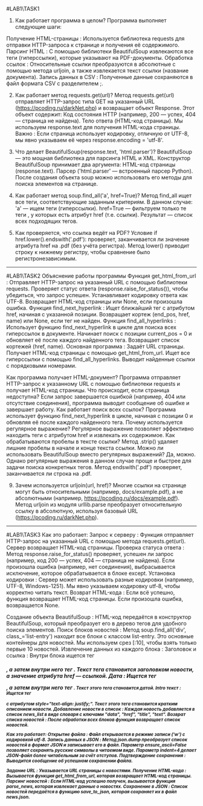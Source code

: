 #LAB1\TASK1
1. Как работает программа в целом?
Программа выполняет следующие шаги:

Получение HTML-страницы : Используется библиотека requests для отправки HTTP-запроса к странице и получения её содержимого.
Парсинг HTML : С помощью библиотеки BeautifulSoup извлекаются все теги <a> (гиперссылки), которые указывают на PDF-документы.
Обработка ссылок : Относительные ссылки преобразуются в абсолютные с помощью метода urljoin, а также извлекается текст ссылки (название документа).
Запись данных в CSV : Полученные данные сохраняются в файл формата CSV с разделителем ;.

2. Как работает метод requests.get(url)?
Метод requests.get(url) отправляет HTTP-запрос типа GET на указанный URL (https://pcoding.ru/darkNet.php) и возвращает объект Response.
Этот объект содержит:
Код состояния HTTP (например, 200 — успех, 404 — страница не найдена).
Тело ответа (HTML-код страницы).
Мы используем response.text для получения HTML-кода страницы.
Важно : Если страница использует кодировку, отличную от UTF-8, мы явно указываем её через response.encoding = 'utf-8'.

3. Что делает BeautifulSoup(response.text, 'html.parser')?
BeautifulSoup — это мощная библиотека для парсинга HTML и XML.
Конструктор BeautifulSoup принимает два аргумента:
HTML-код страницы (response.text).
Парсер ('html.parser' — встроенный парсер Python).
После создания объекта soup можно использовать его методы для поиска элементов на странице.

5. Как работает метод soup.find_all('a', href=True)?
Метод find_all ищет все теги, соответствующие заданным критериям.
В данном случае:
'a' — ищем теги <a> (гиперссылки).
href=True — фильтруем только те теги <a>, у которых есть атрибут href (т.е. ссылки).
Результат — список всех подходящих тегов.

7. Как проверяется, что ссылка ведёт на PDF?
Условие if href.lower().endswith('.pdf'): проверяет, заканчивается ли значение атрибута href на .pdf (без учёта регистра).
Метод lower() приводит строку к нижнему регистру, чтобы сравнение было регистронезависимым.
________
#LAB1\TASK2
Объяснение работы программы
Функция get_html_from_url :
Отправляет HTTP-запрос на указанный URL с помощью библиотеки requests.
Проверяет статус ответа (response.raise_for_status()), чтобы убедиться, что запрос успешен.
Устанавливает кодировку ответа как UTF-8.
Возвращает HTML-код страницы или None, если произошла ошибка.
Функция find_next_hyperlink :
Ищет ближайший тег <a> с атрибутом href, начиная с указанной позиции.
Возвращает кортеж (end_pos, href, name) или None, если тег не найден.
Функция find_all_hyperlinks :
Использует функцию find_next_hyperlink в цикле для поиска всех гиперссылок в документе.
Начинает поиск с позиции current_pos = 0 и обновляет её после каждого найденного тега.
Возвращает список кортежей (href, name).
Основная программа :
Задаёт URL страницы.
Получает HTML-код страницы с помощью get_html_from_url.
Ищет все гиперссылки с помощью find_all_hyperlinks.
Выводит найденные ссылки с порядковыми номерами.

Как программа получает HTML-документ?
Программа отправляет HTTP-запрос к указанному URL с помощью библиотеки requests и получает HTML-код страницы.
Что происходит, если страница недоступна?
Если запрос завершается ошибкой (например, 404 или отсутствие соединения), программа выводит сообщение об ошибке и завершает работу.
Как работает поиск всех ссылок?
Программа использует функцию find_next_hyperlink в цикле, начиная с позиции 0 и обновляя её после каждого найденного тега.
Почему используется регулярное выражение?
Регулярное выражение позволяет эффективно находить теги <a> с атрибутом href и извлекать их содержимое.
Как обрабатываются пробелы в тексте ссылки?
Метод .strip() удаляет лишние пробелы в начале и конце текста ссылки.
Можно ли использовать BeautifulSoup вместо регулярных выражений?
Да, можно. Однако регулярные выражения в данном случае проще и быстрее для задачи поиска конкретных тегов.
Метод endswith('.pdf') проверяет, заканчивается ли строка на .pdf.

9. Зачем используется urljoin(url, href)?
Многие ссылки на странице могут быть относительными (например, docs/example.pdf), а не абсолютными (например, https://pcoding.ru/docs/example.pdf).
Метод urljoin из модуля urllib.parse преобразует относительную ссылку в абсолютную, используя базовый URL (https://pcoding.ru/darkNet.php).
________
#LAB1\TASK3
Как это работает:
Запрос к серверу :
Функция отправляет HTTP-запрос на указанный URL с помощью метода requests.get(url).
Сервер возвращает HTML-код страницы.
Проверка статуса ответа :
Метод response.raise_for_status() проверяет, успешен ли запрос (например, код 200 — успех, 404 — страница не найдена).
Если произошла ошибка (например, нет соединения), выбрасывается исключение, которое обрабатывается в блоке except.
Установка кодировки :
Сервер может использовать разные кодировки (например, UTF-8, Windows-1251). Мы явно указываем кодировку utf-8, чтобы корректно читать текст.
Возврат HTML-кода :
Если всё успешно, функция возвращает HTML-код страницы.
Если произошла ошибка, возвращается None.

Создание объекта BeautifulSoup :
HTML-код передаётся в конструктор BeautifulSoup, который преобразует его в дерево тегов для удобного поиска элементов.
Поиск блоков новостей :
Метод soup.find_all('div', class_='list-entry') находит все блоки с классом list-entry. Это основные контейнеры для новостей.
Мы используем срез [:10], чтобы взять только первые 10 новостей.
Извлечение данных из каждого блока :
Заголовок и ссылка :
Внутри блока ищется тег <h5>, а затем внутри него тег <a>.
Текст тега <a> становится заголовком новости, а значение атрибута href — ссылкой.
Дата :
Ищется тег <p>, а затем внутри него тег <small>. Текст этого тега становится датой.
Intro текст :
Ищется тег <div> с атрибутом style="text-align: justify;". Текст этого тега становится кратким описанием новости.
Добавление новости в список :
Каждая новость добавляется в список news_list в виде словаря с ключами "data", "href", "title", "text".
Возврат списка новостей :
После обработки всех блоков функция возвращает список новостей.

Как это работает:
Открытие файла :
Файл открывается в режиме записи ('w') с кодировкой utf-8.
Запись данных в JSON :
Метод json.dump преобразует список новостей в формат JSON и записывает его в файл.
Параметр ensure_ascii=False позволяет сохранять русские символы в читаемом виде.
Параметр indent=4 делает JSON-файл более читабельным за счёт отступов.
Подтверждение сохранения :
Выводится сообщение об успешном сохранении файла.

Задание URL :
Указывается URL страницы с новостями.
Получение HTML-кода :
Вызывается функция get_html_from_url, которая возвращает HTML-код страницы.
Парсинг новостей :
Если HTML-код успешно получен, вызывается функция parse_news, которая извлекает данные о новостях.
Сохранение в JSON :
Список новостей передаётся в функцию save_to_json, которая сохраняет их в файл news.json.
